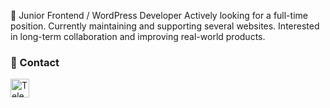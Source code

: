 👋 Junior Frontend / WordPress Developer
Actively looking for a full-time position. Currently maintaining and supporting several websites. Interested in long-term collaboration and improving real-world products.

<h3>📩 Contact </h3>
<p>
  <a href="https://t.me/rubakaPL">
    <img src="https://cdn.simpleicons.org/telegram/26A5E4" height="30" alt="Telegram">
  </a>
</p>

